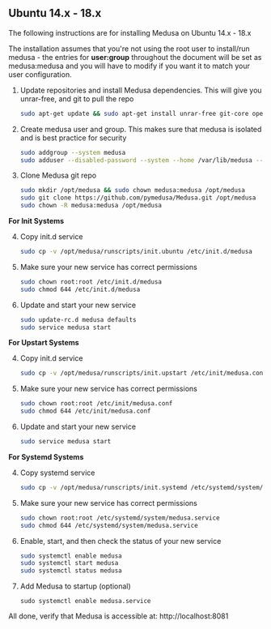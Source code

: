 ## Ubuntu 14.x - 18.x
The following instructions are for installing Medusa on Ubuntu 14.x - 18.x

The installation assumes that you're not using the root user to install/run medusa - the entries for **user:group** throughout the document will be set as medusa:medusa and you will have to modify if you want it to match your user configuration.

1. Update repositories and install Medusa dependencies.
    This will give you unrar-free, and git to pull the repo
 
   ```bash
   sudo apt-get update && sudo apt-get install unrar-free git-core openssl libssl-dev python2.7 ffmpeg mediainfo
   ```

2. Create medusa user and group.
    This makes sure that medusa is isolated and is best practice for security
   
    ```bash
    sudo addgroup --system medusa
    sudo adduser --disabled-password --system --home /var/lib/medusa --gecos "Medusa" --ingroup medusa medusa
    ```
   
3. Clone Medusa git repo
 
    ```bash
    sudo mkdir /opt/medusa && sudo chown medusa:medusa /opt/medusa
    sudo git clone https://github.com/pymedusa/Medusa.git /opt/medusa
    sudo chown -R medusa:medusa /opt/medusa
    ```

**For Init Systems**
	
4. Copy init.d service
 
    ```bash
    sudo cp -v /opt/medusa/runscripts/init.ubuntu /etc/init.d/medusa
    ```
 
5. Make sure your new service has correct permissions
 
    ```bash
    sudo chown root:root /etc/init.d/medusa
    sudo chmod 644 /etc/init.d/medusa
    ```
 
6. Update and start your new service
   
    ```bash
    sudo update-rc.d medusa defaults
	sudo service medusa start
    ```
	
**For Upstart Systems**

4. Copy init.d service
    ```bash
    sudo cp -v /opt/medusa/runscripts/init.upstart /etc/init/medusa.conf
    ```

5. Make sure your new service has correct permissions
    ```bash
    sudo chown root:root /etc/init/medusa.conf
    sudo chmod 644 /etc/init/medusa.conf
    ```

6. Update and start your new service
    ```bash
    sudo service medusa start
    ```

**For Systemd Systems**

4. Copy systemd service
    ```bash
    sudo cp -v /opt/medusa/runscripts/init.systemd /etc/systemd/system/medusa.service
    ```
 
5. Make sure your new service has correct permissions
    ```bash
    sudo chown root:root /etc/systemd/system/medusa.service
    sudo chmod 644 /etc/systemd/system/medusa.service
    ```
 
6. Enable, start, and then check the status of your new service
    ```bash
    sudo systemctl enable medusa
    sudo systemctl start medusa
    sudo systemctl status medusa
    ```

7. Add Medusa to startup (optional)
    ```
    sudo systemctl enable medusa.service
    ```

All done, verify that Medusa is accessible at: http://localhost:8081